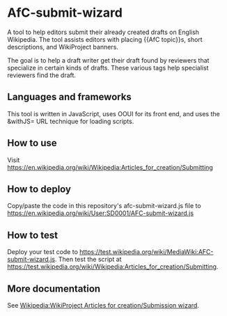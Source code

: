 # AfC-submit-wizard

A tool to help editors submit their already created drafts on English Wikipedia. The tool assists editors with placing {{AfC topic}}s, short descriptions, and WikiProject banners.

The goal is to help a draft writer get their draft found by reviewers that specialize in certain kinds of drafts. These various tags help specialist reviewers find the draft.

## Languages and frameworks

This tool is written in JavaScript, uses OOUI for its front end, and uses the &withJS= URL technique for loading scripts.

## How to use

Visit https://en.wikipedia.org/wiki/Wikipedia:Articles_for_creation/Submitting

## How to deploy

Copy/paste the code in this repository's afc-submit-wizard.js file to https://en.wikipedia.org/wiki/User:SD0001/AFC-submit-wizard.js

## How to test

Deploy your test code to https://test.wikipedia.org/wiki/MediaWiki:AFC-submit-wizard.js. Then test the script at https://test.wikipedia.org/wiki/Wikipedia:Articles_for_creation/Submitting.

## More documentation

See [Wikipedia:WikiProject Articles for creation/Submission wizard](https://en.wikipedia.org/wiki/Wikipedia:WikiProject_Articles_for_creation/Submission_wizard).